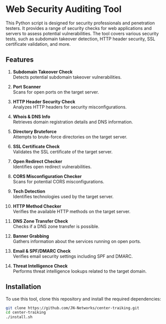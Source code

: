 # Web Security Auditing Tool

This Python script is designed for security professionals and penetration testers. It provides a range of security checks for web applications and servers to assess potential vulnerabilities. The tool covers various security tests, such as subdomain takeover detection, HTTP header security, SSL certificate validation, and more.

## Features

1. **Subdomain Takeover Check**  
   Detects potential subdomain takeover vulnerabilities.

2. **Port Scanner**  
   Scans for open ports on the target server.

3. **HTTP Header Security Check**  
   Analyzes HTTP headers for security misconfigurations.

4. **Whois & DNS Info**  
   Retrieves domain registration details and DNS information.

5. **Directory Bruteforce**  
   Attempts to brute-force directories on the target server.

6. **SSL Certificate Check**  
   Validates the SSL certificate of the target server.

7. **Open Redirect Checker**  
   Identifies open redirect vulnerabilities.

8. **CORS Misconfiguration Checker**  
   Scans for potential CORS misconfigurations.

9. **Tech Detection**  
   Identifies technologies used by the target server.

10. **HTTP Method Checker**  
   Verifies the available HTTP methods on the target server.

11. **DNS Zone Transfer Check**  
   Checks if a DNS zone transfer is possible.

12. **Banner Grabbing**  
   Gathers information about the services running on open ports.

13. **Email & SPF/DMARC Check**  
   Verifies email security settings including SPF and DMARC.

14. **Threat Intelligence Check**  
   Performs threat intelligence lookups related to the target domain.

## Installation

To use this tool, clone this repository and install the required dependencies:

```bash
git clone https://github.com/JN-Networks/center-traiking.git
cd center-traiking
./install.sh
